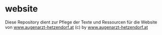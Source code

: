 # website
Diese Repository dient zur Pflege der Texte und Ressourcen für die Website von www.augenarzt-hetzendorf.at
(c) by www.augenarzt-hetzendorf.at
